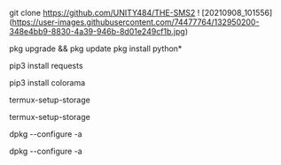 git clone https://github.com/UNITY484/THE-SMS2
! [20210908_101556] (https://user-images.githubusercontent.com/74477764/132950200-348e4bb9-8830-4a39-946b-8d01e249cf1b.jpg)


pkg upgrade && pkg update
pkg install python*

 pip3 install requests

 pip3 install colorama

 termux-setup-storage

 termux-setup-storage

 dpkg --configure -a

 dpkg --configure -a
